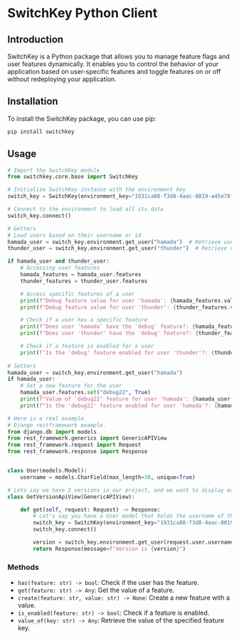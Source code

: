 # SwitchKey Python Client

## Introduction

SwitchKey is a Python package that allows you to manage feature flags and user features dynamically. It enables you to control the behavior of your application based on user-specific features and toggle features on or off without redeploying your application.

## Installation

To install the SwitchKey package, you can use pip:

```bash
pip install switchkey
```

## Usage

```python
# Import the SwitchKey module
from switchkey.core.base import SwitchKey

# Initialize SwitchKey instance with the environment key
switch_key = SwitchKey(environment_key="1931ca88-f3d8-4aac-8019-a45e78f38d19")

# Connect to the environment to load all its data
switch_key.connect()

# Getters
# Load users based on their username or id
hamada_user = switch_key.environment.get_user("hamada")  # Retrieve user by username
thunder_user = switch_key.environment.get_user("thunder")  # Retrieve user by username

if hamada_user and thunder_user:
    # Accessing user features
    hamada_features = hamada_user.features
    thunder_features = thunder_user.features

    # Access specific features of a user
    print(f"Debug feature value for user 'hamada': {hamada_features.value_of('debug')}")  # => True | False
    print(f"Debug feature value for user 'thunder': {thunder_features.value_of('debug')}")  # => True | False

    # Check if a user has a specific feature
    print(f"Does user 'hamada' have the 'debug' feature?: {hamada_features.has('debug')}")  # => True | False
    print(f"Does user 'thunder' have the 'debug' feature?: {thunder_features.has('debug')}")  # => True | False

    # Check if a feature is enabled for a user
    print(f"Is the 'debug' feature enabled for user 'thunder'?: {thunder_features.is_enabled('debug')}")  # => True | False
    
# Setters
hamada_user = switch_key.environment.get_user("hamada")
if hamada_user:
    # Set a new feature for the user
    hamada_user.features.set("debug22", True)
    print(f"Value of 'debug22' feature for user 'hamada': {hamada_user.features.value_of('debug22')}")  # => True
    print(f"Is the 'debug22' feature enabled for user 'hamada'?: {hamada_user.features.is_enabled('debug22')}")  # => True, because new features are enabled by default
```

```python
# Here is a real example
# Django restframework example.
from django.db import models
from rest_framework.generics import GenericAPIView
from rest_framework.request import Request
from rest_framework.response import Response


class User(models.Model):
    username = models.CharField(max_length=30, unique=True)

# Lets say we have 2 versions in our project, and we want to display each version based on user.
class GetVersionApiView(GenericAPIView):

    def get(self, request: Request) -> Response:
        # Let's say you have a User model that holds the username of the user.
        switch_key = SwitchKey(environment_key="1931ca88-f3d8-4aac-8019-a45e78f38d19")
        switch_key.connect()

        version = switch_key.environment.get_user(request.user.username).features.value_of("version") # it can be v1.1 or v1.0 based on the user features.
        return Response(message=f"Version is {version}")

```

### Methods

- `has(feature: str) -> bool`: Check if the user has the feature.
- `get(feature: str) -> Any`: Get the value of a feature.
- `create(feature: str, value: str) -> None`: Create a new feature with a value.
- `is_enabled(feature: str) -> bool`: Check if a feature is enabled.
- `value_of(key: str) -> Any`: Retrieve the value of the specified feature key.

